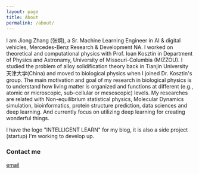 ```yaml
---
layout: page
title: About
permalink: /about/
---
```


I am Jiong Zhang (张炯), a Sr. Machine Learning Engineer in AI & digital vehicles, Mercedes-Benz Research & Development NA. I worked on theoretical and computational physics with Prof. Ioan Kosztin in Department of Physics and Astronamy, University of Missouri-Columbia (MIZZOU). I studied the problem of alloy solidification theory back in Tianjin University 天津大学(China) and moved to biological physics when I joined Dr. Kosztin's group. The main motivation and goal of my research in biological physics is to understand how living matter is organized and functions at different (e.g., atomic or microscopic, sub-cellular or mesoscopic) levels. My researches are related with Non-equilibrium statistical physics, Molecular Dynamics simulation, bioinformatics, protein structure prediction, data sciences and deep learning. And currently focus on utilizing deep learning for creating wonderful things.


I have the logo "INTELLIGENT LEARN" for my blog, it is also a side project (startup) I'm working to develop up.

### Contact me

[email](mailto:jiong.learning.zhang@gmail.com)
